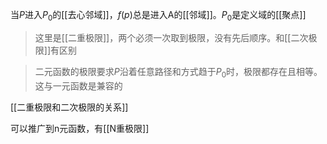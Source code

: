 当$P$进入$P_0$的[[去心邻域]]，$f(p)$总是进入A的[[邻域]]。$P_0$是定义域的[[聚点]]

> 这里是[[二重极限]]，两个必须一次取到极限，没有先后顺序。和[[二次极限]]有区别

> 二元函数的极限要求$P$沿着任意路径和方式趋于$P_0$时，极限都存在且相等。这与一元函数是兼容的

[[二重极限和二次极限的关系]]


可以推广到n元函数，有[[N重极限]]


